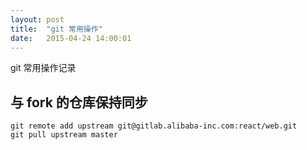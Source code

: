 ```yaml
---
layout: post
title:  "git 常用操作"
date:   2015-04-24 14:00:01
---
```


git 常用操作记录

<!-- more -->

## 与 fork 的仓库保持同步

```
git remote add upstream git@gitlab.alibaba-inc.com:react/web.git
git pull upstream master
```
